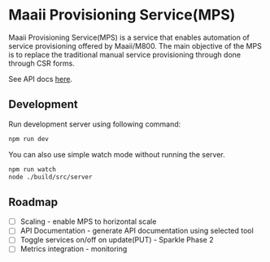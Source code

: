 # Maaii Provisioning Service(MPS)

Maaii Provisioning Service(MPS) is a service that enables automation of service provisioning offered by
Maaii/M800. The main objective of the MPS is to replace the traditional manual service provisioning
through done through CSR forms.

See API docs [here](http://deploy.dev.maaii.com:9080/maaii-provisioning-service-api/latest).

## Development

Run development server using following command:
```bash
npm run dev
```
You can also use simple watch mode without running the server.
```bash
npm run watch
node ./build/src/server
```

## Roadmap

- [ ] Scaling - enable MPS to horizontal scale
- [ ] API Documentation - generate API documentation using selected tool
- [ ] Toggle services on/off on update(PUT) - Sparkle Phase 2
- [ ] Metrics integration - monitoring

